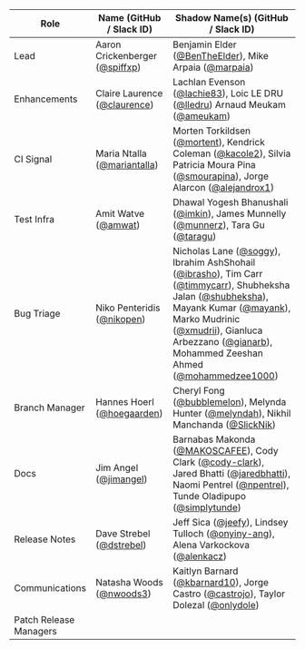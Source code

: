 | **Role** | **Name** (**GitHub / Slack ID**)  | **Shadow Name(s) (GitHub / Slack ID)** |
| ------ | ------ | ------ |
| Lead | Aaron Crickenberger ([@spiffxp](https://github.com/spiffxp)) | Benjamin Elder ([@BenTheElder](https://github.com/BenTheElder)), Mike Arpaia ([@marpaia](https://github.com/marpaia)) |
| Enhancements | Claire Laurence ([@claurence](https://github.com/claurence)) |Lachlan Evenson ([@lachie83](https://github.com/lachie83)), Loic LE DRU ([@lledru](https://github.com/lledru)) Arnaud Meukam ([@ameukam](https://github.com/ameukam)) |
| CI Signal | Maria Ntalla ([@mariantalla](https://github.com/mariantalla)) | Morten Torkildsen ([@mortent](https://github.com/mortent)), Kendrick Coleman ([@kacole2](https://github.com/kacole2)), Silvia Patricia Moura Pina ([@smourapina](https://github.com/smourapina)), Jorge Alarcon ([@alejandrox1](https://github.com/alejandrox1))|
| Test Infra | Amit Watve ([@amwat](https://github.com/amwat)) | Dhawal Yogesh Bhanushali ([@imkin](https://github.com/imkin)), James Munnelly ([@munnerz](https://github.com/munnerz)), Tara Gu ([@taragu](https://github.com/taragu)) |
| Bug Triage | Niko Penteridis ([@nikopen](https://github.com/nikopen)) | Nicholas Lane ([@soggy](https://github.com/soggiest)), Ibrahim AshShohail ([@ibrasho](https://github.com/ibrasho)), Tim Carr ([@timmycarr](https://github.com/timmycarr)), Shubheksha Jalan ([@shubheksha](https://github.com/shubheksha)), Mayank Kumar ([@mayank](https://github.com/krmayankk)), Marko Mudrinic ([@xmudrii](https://github.com/xmudrii)), Gianluca Arbezzano ([@gianarb](https://github.com/gianarb)), Mohammed Zeeshan Ahmed ([@mohammedzee1000](https://github.com/mohammedzee1000)) |
| Branch Manager | Hannes Hoerl ([@hoegaarden](https://github.com/hoegaarden)) | Cheryl Fong ([@bubblemelon](https://github.com/bubblemelon)), Melynda Hunter ([@melyndah](https://github.com/melyndah)), Nikhil Manchanda ([@SlickNik](https://github.com/SlickNik)) |
| Docs | Jim Angel ([@jimangel](https://github.com/jimangel)) | Barnabas Makonda ([@MAKOSCAFEE](https://github.com/MAKOSCAFEE)), Cody Clark ([@cody-clark](https://github.com/cody-clark)), Jared Bhatti ([@jaredbhatti](https://github.com/jaredbhatti)), Naomi Pentrel ([@npentrel](https://github.com/npentrel)), Tunde Oladipupo ([@simplytunde](https://github.com/simplytunde)) |
| Release Notes | Dave Strebel ([@dstrebel](https://github.com/dstrebel)) | Jeff Sica ([@jeefy](https://github.com/jeefy)), Lindsey Tulloch ([@onyiny-ang](https://github.com/onyiny-ang)), Alena Varkockova ([@alenkacz](https://github.com/alenkacz)) |
| Communications | Natasha Woods ([@nwoods3](https://github.com/nwoods3)) |  Kaitlyn Barnard ([@kbarnard10](https://github.com/kbarnard10)), Jorge Castro ([@castrojo](https://github.com/castrojo)), Taylor Dolezal ([@onlydole](https://github.com/onlydole))  |
| Patch Release Managers | | |
